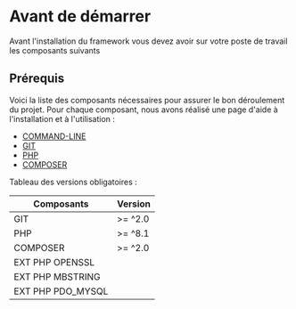 # Avant de démarrer

Avant l'installation du framework vous devez avoir sur votre poste de travail les composants suivants

## Prérequis

Voici la liste des composants nécessaires pour assurer le bon déroulement du projet. Pour chaque composant, nous avons réalisé une page d'aide à l'installation et à l'utilisation :

- [COMMAND-LINE](fr-command-line.md)
- [GIT](fr-git.md)
- [PHP](fr-php.md)
- [COMPOSER](fr-composer.md)

Tableau des versions obligatoires :

| Composants        | Version |
|-------------------|---------|
| GIT               | >= ^2.0 |
| PHP               | >= ^8.1 |
| COMPOSER          | >= ^2.0 |
| EXT PHP OPENSSL   |  |
| EXT PHP MBSTRING  |  |
| EXT PHP PDO_MYSQL |  |